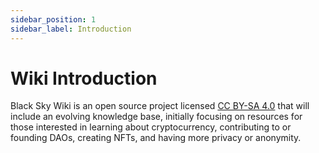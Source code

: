 ```yaml
---
sidebar_position: 1
sidebar_label: Introduction
---
```


# Wiki Introduction
Black Sky Wiki is an open source project licensed [CC BY-SA 4.0](https://creativecommons.org/licenses/by-sa/4.0/) that will include an evolving knowledge base, initially focusing on resources for those interested in learning about cryptocurrency, contributing to or founding DAOs, creating NFTs, and having more privacy or anonymity.
